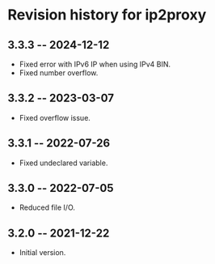 # Revision history for ip2proxy

## 3.3.3  -- 2024-12-12

* Fixed error with IPv6 IP when using IPv4 BIN.
* Fixed number overflow.

## 3.3.2  -- 2023-03-07

* Fixed overflow issue.

## 3.3.1  -- 2022-07-26

* Fixed undeclared variable.

## 3.3.0  -- 2022-07-05

* Reduced file I/O.

## 3.2.0  -- 2021-12-22

* Initial version.

